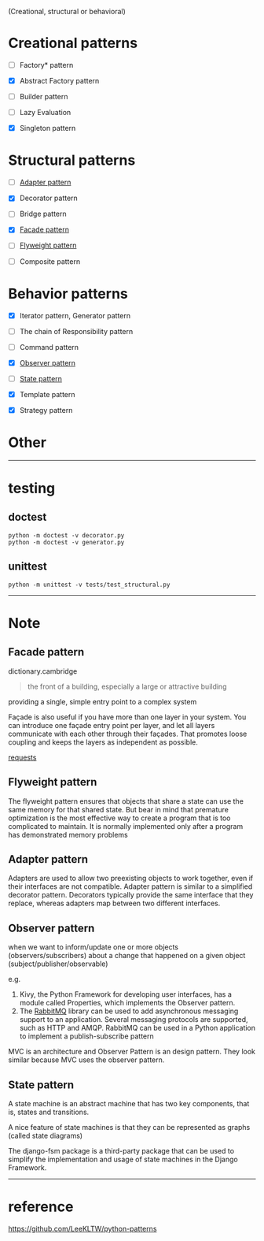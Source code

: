 (Creational, structural or behavioral)

# Creational patterns
- [ ] Factory* pattern
- [x] Abstract Factory pattern
- [ ] Builder pattern
- [ ] Lazy Evaluation
- [x] Singleton pattern


# Structural patterns
- [ ] [Adapter pattern](#adapter-pattern)
- [x] Decorator pattern
- [ ] Bridge pattern
- [x] [Facade    pattern](#facade-pattern)
- [ ] [Flyweight pattern](#flyweight-pattern)
- [ ] Composite pattern


# Behavior patterns
- [x] Iterator  pattern, Generator  pattern
- [ ] The chain of Responsibility pattern
- [ ] Command   pattern
- [x] [Observer  pattern](#observer-pattern)
- [ ] [State     pattern](#state-pattern)
- [x] Template  pattern
- [x] Strategy  pattern


# Other

--------
# testing
## doctest
```
python -m doctest -v decorator.py
python -m doctest -v generator.py
```

## unittest
```
python -m unittest -v tests/test_structural.py

```

--------
# Note
## Facade pattern

dictionary.cambridge
> the front of a building, especially a large or attractive building

providing a single, simple entry point to a complex system

Façade is also useful if you have more than one layer in your system. You can introduce one façade entry point per layer, and let all layers communicate with each other through their façades. That promotes loose coupling and keeps the layers as independent as possible.

[requests](https://2.python-requests.org/en/master/)

## Flyweight pattern

The flyweight pattern ensures that objects that share a state can use the same memory for that shared state. 
But bear in mind that premature optimization is the most effective way to create a program that is too complicated to maintain.
It is normally implemented only after a program has demonstrated memory problems


## Adapter pattern
Adapters are used to allow two preexisting objects to work together, even if their interfaces are not compatible.
Adapter pattern is similar to a simplified decorator pattern. Decorators typically provide the same interface that they replace, whereas adapters map between two different interfaces.

## Observer pattern
when we want to inform/update one or more objects (observers/subscribers) about a change that happened on a given object (subject/publisher/observable)

e.g.
1. Kivy, the Python Framework for developing user interfaces, has a module called Properties, which implements the Observer pattern.
2. The [RabbitMQ](https://www.rabbitmq.com/tutorials/tutorial-three-python.html) library can be used to add asynchronous messaging support to an application. Several messaging protocols are supported, such as HTTP and AMQP. RabbitMQ can be used in a Python application to implement a publish-subscribe pattern

MVC is an architecture and Observer Pattern is an design pattern. They look similar because MVC uses the observer pattern.

## State pattern
A state machine is an abstract machine that has two key components, that is, states and transitions.

A nice feature of state machines is that they can be represented as graphs (called state diagrams)

The django-fsm package is a third-party package that can be used to simplify the implementation and usage of state machines in the Django Framework.

--------
# reference

https://github.com/LeeKLTW/python-patterns